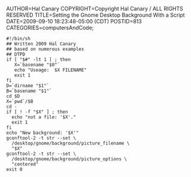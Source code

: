 AUTHOR=Hal Canary
COPYRIGHT=Copyright Hal Canary / ALL RIGHTS RESERVED
TITLE=Setting the Gnome Desktop Background With a Script
DATE=2009-09-10 18:23:48-05:00 (CDT)
POSTID=813
CATEGORIES=computersAndCode;

    #!/bin/sh
    ## Written 2009 Hal Canary
    ## based on numerous examples
    ## DTPD
    if [ "$#" -lt 1 ] ; then
       X=`basename "$0"`
       echo "Useage:  $X FILENAME"
       exit 1
    fi
    D=`dirname "$1"`
    B=`basename "$1"`
    cd $D
    X=`pwd`/$B
    cd -
    if [ ! -f "$X" ] ; then
      echo "not a file: '$X'."
      exit 1
    fi
    echo "New background: '$X'"
    gconftool-2 -t str --set \
      /desktop/gnome/background/picture_filename \
      "$X"
    gconftool-2 -t str --set \
      /desktop/gnome/background/picture_options \
      "centered"
    exit 0
